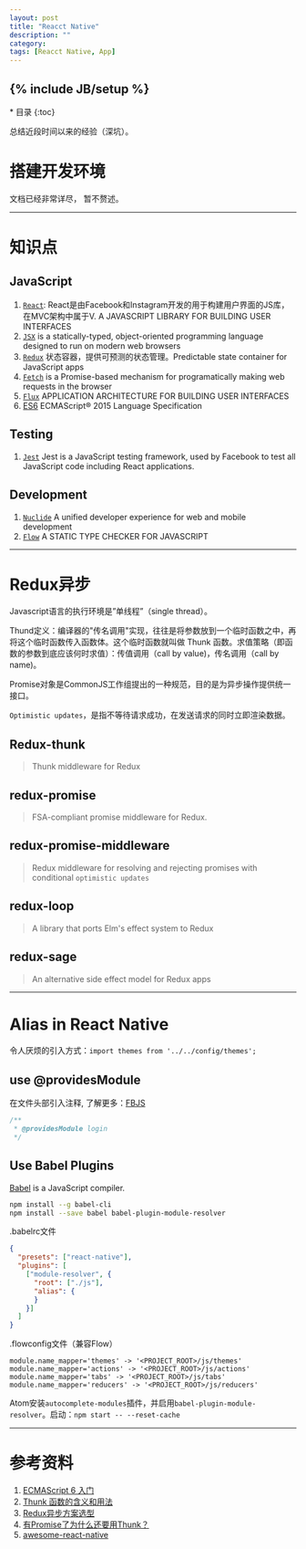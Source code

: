 ```yaml
---
layout: post
title: "Reacct Native"
description: ""
category:
tags: [Reacct Native, App]
---
```

{% include JB/setup %}
---

<nav>
  * 目录
  {:toc}
</nav>

  总结近段时间以来的经验（深坑）。

# 搭建开发环境
  文档已经非常详尽， 暂不赘述。

---

# 知识点

## JavaScript
>
1. [`React`](https://facebook.github.io/react/): React是由Facebook和Instagram开发的用于构建用户界面的JS库，在MVC架构中属于V. A JAVASCRIPT LIBRARY FOR BUILDING USER INTERFACES
2. [`JSX`](https://jsx.github.io/) is a statically-typed, object-oriented programming language designed to run on modern web browsers
3. [`Redux`](http://redux.js.org/) 状态容器，提供可预测的状态管理。Predictable state container for JavaScript apps
4. [`Fetch`](https://github.github.io/fetch/) is a Promise-based mechanism for programatically making web requests in the browser
5. [`Flux`](http://facebook.github.io/flux/) APPLICATION ARCHITECTURE FOR BUILDING USER INTERFACES
6. [ES6](http://www.ecma-international.org/ecma-262/6.0/index.html) ECMAScript® 2015 Language Specification

## Testing
>
1. [`Jest`](http://facebook.github.io/jest/) Jest is a JavaScript testing framework, used by Facebook to test all JavaScript code including React applications.

## Development
>
1. [`Nuclide`](https://nuclide.io/) A unified developer experience for web and mobile development
2. [`Flow`](https://flowtype.org/) A STATIC TYPE CHECKER FOR JAVASCRIPT

---

# Redux异步

>
Javascript语言的执行环境是”单线程”（single thread）。
>
Thund定义：编译器的"传名调用"实现，往往是将参数放到一个临时函数之中，再将这个临时函数传入函数体。这个临时函数就叫做 Thunk 函数。求值策略（即函数的参数到底应该何时求值）：传值调用（call by value)，传名调用（call by name)。
>
Promise对象是CommonJS工作组提出的一种规范，目的是为异步操作提供统一接口。
>
`Optimistic updates`，是指不等待请求成功，在发送请求的同时立即渲染数据。

## Redux-thunk

> Thunk middleware for Redux

## redux-promise

> FSA-compliant promise middleware for Redux.

## redux-promise-middleware

> Redux middleware for resolving and rejecting promises with conditional `optimistic updates`

## redux-loop

> A library that ports Elm's effect system to Redux

## redux-sage

> An alternative side effect model for Redux apps

---

# Alias in React Native
>
令人厌烦的引入方式：`import themes from '../../config/themes';`

## use @providesModule
>
在文件头部引入注释, 了解更多：[FBJS](https://github.com/facebook/fbjs)
```Javascript
/**
 * @providesModule login
 */
```

## Use Babel Plugins
>
[Babel](http://babeljs.io/) is a JavaScript compiler.
```bash
npm install --g babel-cli
npm install --save babel babel-plugin-module-resolver
```
.babelrc文件
```json
{
  "presets": ["react-native"],
  "plugins": [
    ["module-resolver", {
      "root": ["./js"],
      "alias": {
      }
    }]
  ]
}
```
.flowconfig文件（兼容Flow）
```
module.name_mapper='themes' -> '<PROJECT_ROOT>/js/themes'
module.name_mapper='actions' -> '<PROJECT_ROOT>/js/actions'
module.name_mapper='tabs' -> '<PROJECT_ROOT>/js/tabs'
module.name_mapper='reducers' -> '<PROJECT_ROOT>/js/reducers'
```
Atom安装`autocomplete-modules`插件，并启用`babel-plugin-module-resolver`。启动：`npm start -- --reset-cache`

---

# 参考资料
1. [ECMAScript 6 入门](http://es6.ruanyifeng.com/)
2. [Thunk 函数的含义和用法](http://www.ruanyifeng.com/blog/2015/05/thunk.html)
3. [Redux异步方案选型](https://segmentfault.com/a/1190000007248878)
4. [有Promise了为什么还要用Thunk？](https://github.com/thunks/thunks/issues/1)
5. [awesome-react-native](https://github.com/jondot/awesome-react-native)
